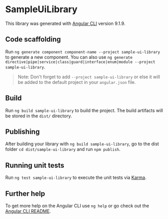 # SampleUiLibrary

This library was generated with [Angular CLI](https://github.com/angular/angular-cli) version 9.1.9.

## Code scaffolding

Run `ng generate component component-name --project sample-ui-library` to generate a new component. You can also use `ng generate directive|pipe|service|class|guard|interface|enum|module --project sample-ui-library`.
> Note: Don't forget to add `--project sample-ui-library` or else it will be added to the default project in your `angular.json` file. 

## Build

Run `ng build sample-ui-library` to build the project. The build artifacts will be stored in the `dist/` directory.

## Publishing

After building your library with `ng build sample-ui-library`, go to the dist folder `cd dist/sample-ui-library` and run `npm publish`.

## Running unit tests

Run `ng test sample-ui-library` to execute the unit tests via [Karma](https://karma-runner.github.io).

## Further help

To get more help on the Angular CLI use `ng help` or go check out the [Angular CLI README](https://github.com/angular/angular-cli/blob/master/README.md).
